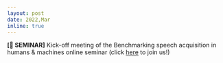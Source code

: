 ```yaml
---
layout: post
date: 2022,Mar
inline: true
---
```


**[🤖 SEMINAR]** Kick-off meeting of the Benchmarking speech acquisition in humans & machines online seminar (click [here](https://docs.google.com/document/d/1HpCP6syeTIuC_DkpPKlNmpm0vX6LYm-GgzkAEuY9Fjk/edit?usp=sharing) to join us!)
